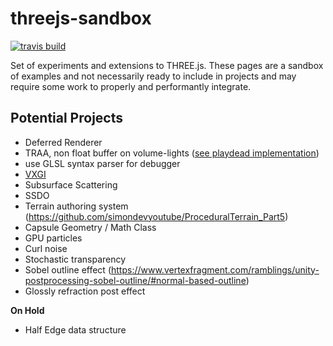# threejs-sandbox

[![travis build](https://img.shields.io/travis/com/gkjohnson/threejs-sandbox/master.svg?style=flat-square)](https://travis-ci.com/gkjohnson/threejs-sandbox)

Set of experiments and extensions to THREE.js. These pages are a sandbox of examples and not necessarily ready to include in projects and may require some work to properly and performantly integrate.

## Potential Projects

- Deferred Renderer
- TRAA, non float buffer on volume-lights ([see playdead implementation](https://github.com/playdeadgames/temporal/blob/master/GDC2016_Temporal_Reprojection_AA_INSIDE.pdf))
- use GLSL syntax parser for debugger
- [VXGI](https://wickedengine.net/2017/08/30/voxel-based-global-illumination/)
- Subsurface Scattering
- SSDO
- Terrain authoring system (https://github.com/simondevyoutube/ProceduralTerrain_Part5)
- Capsule Geometry / Math Class
- GPU particles
- Curl noise
- Stochastic transparency
- Sobel outline effect (https://www.vertexfragment.com/ramblings/unity-postprocessing-sobel-outline/#normal-based-outline)
- Glossly refraction post effect

**On Hold**
- Half Edge data structure
